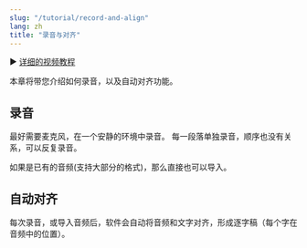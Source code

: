 ```yaml
---
slug: "/tutorial/record-and-align"
lang: zh
title: "录音与对齐"
---
```


▶️ [详细的视频教程](https://www.bilibili.com/video/BV1aa411F7Y2?p=7)

本章将带您介绍如何录音，以及自动对齐功能。

## 录音
最好需要麦克风，在一个安静的环境中录音。
每一段落单独录音，顺序也没有关系，可以反复录音。

如果是已有的音频(支持大部分的格式)，那么直接也可以导入。

## 自动对齐
每次录音，或导入音频后，软件会自动将音频和文字对齐，形成逐字稿（每个字在音频中的位置）。

